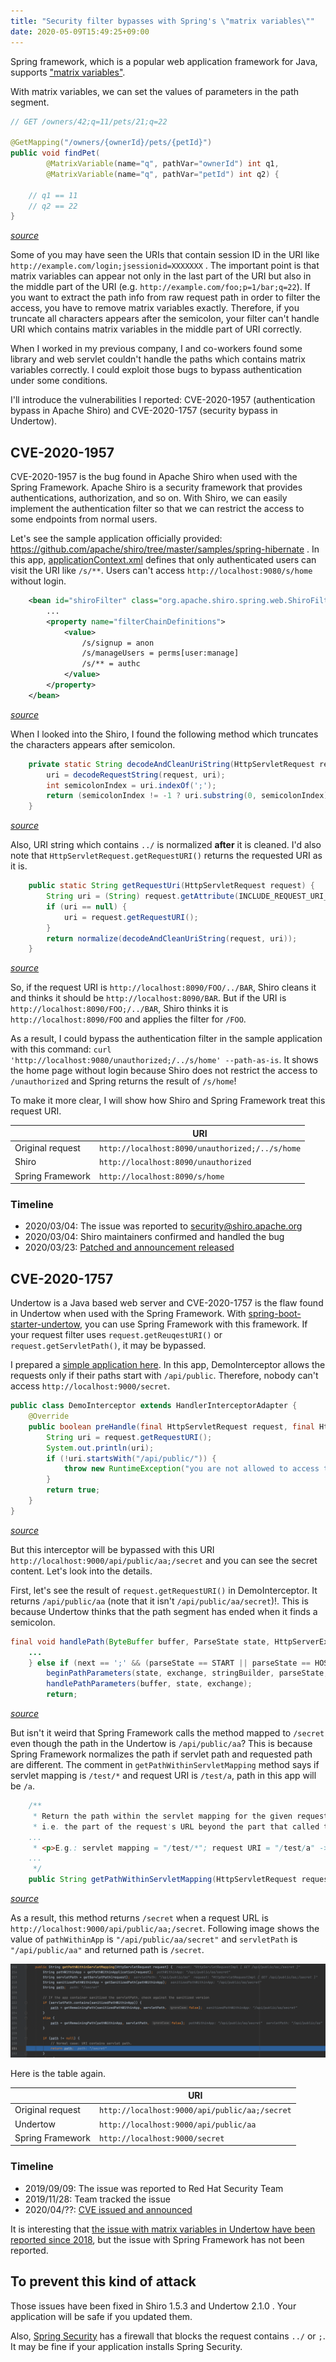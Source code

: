 ```yaml
---
title: "Security filter bypasses with Spring's \"matrix variables\""
date: 2020-05-09T15:49:25+09:00
---
```


Spring framework, which is a popular web application framework for Java, supports ["matrix variables"](https://docs.spring.io/spring/docs/current/spring-framework-reference/web.html#mvc-ann-matrix-variables).

With matrix variables, we can set the values of parameters in the path segment.

```java
// GET /owners/42;q=11/pets/21;q=22

@GetMapping("/owners/{ownerId}/pets/{petId}")
public void findPet(
        @MatrixVariable(name="q", pathVar="ownerId") int q1,
        @MatrixVariable(name="q", pathVar="petId") int q2) {

    // q1 == 11
    // q2 == 22
}
```
*[source](https://docs.spring.io/spring/docs/current/spring-framework-reference/web.html#mvc-ann-matrix-variables)*

Some of you may have seen the URIs that contain session ID in the URI like `http://example.com/login;jsessionid=XXXXXXX` .
The important point is that matrix variables can appear not only in the last part of the URI but also in the middle part of the URI (e.g. `http://example.com/foo;p=1/bar;q=22`).
If you want to extract the path info from raw request path in order to filter the access, you have to remove matrix variables exactly.
Therefore, if you truncate all characters appears after the semicolon, your filter can't handle URI which contains matrix variables in the middle part of URI correctly.

When I worked in my previous company, I and co-workers found some library and web servlet couldn't handle the paths which contains matrix variables correctly.
I could exploit those bugs to bypass authentication under some conditions.

I'll introduce the vulnerabilities I reported: CVE-2020-1957 (authentication bypass in Apache Shiro) and CVE-2020-1757 (security bypass in Undertow).

## CVE-2020-1957

CVE-2020-1957 is the bug found in Apache Shiro when used with the Spring Framework.
Apache Shiro is a security framework that provides authentications, authorization, and so on.
With Shiro, we can easily implement the authentication filter so that we can restrict the access to some endpoints from normal users.

Let's see the sample application officially provided: <https://github.com/apache/shiro/tree/master/samples/spring-hibernate> .
In this app, [applicationContext.xml](https://github.com/apache/shiro/blob/2e297858be85ffe95b9d2066dd6287643b32b492/samples/spring-hibernate/src/main/webapp/WEB-INF/applicationContext.xml) defines that only authenticated users can visit the URI like `/s/**`. Users can't access `http://localhost:9080/s/home` without login.
```xml
    <bean id="shiroFilter" class="org.apache.shiro.spring.web.ShiroFilterFactoryBean">
        ...
        <property name="filterChainDefinitions">
            <value>
                /s/signup = anon
                /s/manageUsers = perms[user:manage]
                /s/** = authc
            </value>
        </property>
    </bean>
```
*[source](https://github.com/apache/shiro/blob/2e297858be85ffe95b9d2066dd6287643b32b492/samples/spring-hibernate/src/main/webapp/WEB-INF/applicationContext.xml#L123)*

When I looked into the Shiro, I found the following method which truncates the characters appears after semicolon.

```java
    private static String decodeAndCleanUriString(HttpServletRequest request, String uri) {
        uri = decodeRequestString(request, uri);
        int semicolonIndex = uri.indexOf(';');
        return (semicolonIndex != -1 ? uri.substring(0, semicolonIndex) : uri);
    }
```
*[source](https://github.com/apache/shiro/blob/fa1686d0a9fc5914e8dfc6eb92d82c6e4f12be41/web/src/main/java/org/apache/shiro/web/util/WebUtils.java#L234)*

Also, URI string which contains `../` is normalized **after** it is cleaned. I'd also note that `HttpServletRequest.getRequestURI()` returns the requested URI as it is.
```java
    public static String getRequestUri(HttpServletRequest request) {
        String uri = (String) request.getAttribute(INCLUDE_REQUEST_URI_ATTRIBUTE);
        if (uri == null) {
            uri = request.getRequestURI();
        }
        return normalize(decodeAndCleanUriString(request, uri));
    }
```
*[source](https://github.com/apache/shiro/blob/fa1686d0a9fc5914e8dfc6eb92d82c6e4f12be41/web/src/main/java/org/apache/shiro/web/util/WebUtils.java#L141)*

So, if the request URI is `http://localhost:8090/FOO/../BAR`, Shiro cleans it and thinks it should be `http://localhost:8090/BAR`. But if the URI is `http://localhost:8090/FOO;/../BAR`, Shiro thinks it is `http://localhost:8090/FOO` and applies the filter for `/FOO`.

As a result, I could bypass the authentication filter in the sample application with this command: `curl 'http://localhost:9080/unauthorized;/../s/home' --path-as-is`. It shows the home page without login because Shiro does not restrict the access to `/unauthorized` and Spring returns the result of `/s/home`!

To make it more clear, I will show how Shiro and Spring Framework treat this request URI.

||URI|
| ------------- | ------------- |
|Original request|`http://localhost:8090/unauthorized;/../s/home`|
|Shiro|`http://localhost:8090/unauthorized`|
|Spring Framework|`http://localhost:8090/s/home`|

### Timeline

- 2020/03/04: The issue was reported to security@shiro.apache.org
- 2020/03/04: Shiro maintainers confirmed and handled the bug
- 2020/03/23: [Patched and announcement released](https://cve.mitre.org/cgi-bin/cvename.cgi?name=CVE-2020-1957)

## CVE-2020-1757

Undertow is a Java based web server and CVE-2020-1757 is the flaw found in Undertow when used with the Spring Framework.
With [spring-boot-starter-undertow](https://mvnrepository.com/artifact/org.springframework.boot/spring-boot-starter-undertow), you can use Spring Framework with this framework.
If your request filter uses `request.getReuqestURI()` or `request.getServletPath()`, it may be bypassed.

I prepared a [simple application here](https://github.com/tyage/spring-undertow-sample-app).
In this app, DemoInterceptor allows the requests only if their paths start with `/api/public`.
Therefore, nobody can't access `http://localhost:9000/secret`.

```java
public class DemoInterceptor extends HandlerInterceptorAdapter {
    @Override
    public boolean preHandle(final HttpServletRequest request, final HttpServletResponse response, final Object handler) {
        String uri = request.getRequestURI();
        System.out.println(uri);
        if (!uri.startsWith("/api/public/")) {
            throw new RuntimeException("you are not allowed to access this page!");
        }
        return true;
    }
}
```
*[source](https://github.com/tyage/spring-undertow-sample-app/blob/f95747cbdd6b1ab9cd87e8449e1f373c668e33d5/src/main/java/com/example/demo/DemoInterceptor.java)*

But this interceptor will be bypassed with this URI `http://localhost:9000/api/public/aa;/secret` and you can see the secret content.
Let's look into the details.

First, let's see the result of `request.getRequestURI()` in DemoInterceptor.
It returns `/api/public/aa` (note that it isn't `/api/public/aa/secret`)!.
This is because Undertow thinks that the path segment has ended when it finds a semicolon.

```java
final void handlePath(ByteBuffer buffer, ParseState state, HttpServerExchange exchange) throws BadRequestException {
    ...
    } else if (next == ';' && (parseState == START || parseState == HOST_DONE || parseState == IN_PATH)) {
        beginPathParameters(state, exchange, stringBuilder, parseState, canonicalPathStart, urlDecodeRequired);
        handlePathParameters(buffer, state, exchange);
        return;
```
*[source](https://github.com/undertow-io/undertow/blob/ff4c9cf37872cb96070ba6a2fcbbaa6df291e390/core/src/main/java/io/undertow/server/protocol/http/HttpRequestParser.java#L412)*

But isn't it weird that Spring Framework calls the method mapped to `/secret` even though the path in the Undertow is `/api/public/aa`?
This is because Spring Framework normalizes the path if servlet path and requested path are different.
The comment in `getPathWithinServletMapping` method says if servlet mapping is `/test/*` and request URI is `/test/a`, path in this app will be `/a`.

```java
	/**
	 * Return the path within the servlet mapping for the given request,
	 * i.e. the part of the request's URL beyond the part that called the servlet,
    ...
	 * <p>E.g.: servlet mapping = "/test/*"; request URI = "/test/a" -> "/a".
    ...
	 */
	public String getPathWithinServletMapping(HttpServletRequest request) {
```
*[source](https://github.com/spring-projects/spring-framework/blob/4a5063f4c0300d183c8be976dd0c58ce5138032f/spring-web/src/main/java/org/springframework/web/util/UrlPathHelper.java#L207)*

As a result, this method returns `/secret` when a request URL is `http://localhost:9000/api/public/aa;/secret`. 
Following image shows the value of `pathWithinApp` is `"/api/public/aa/secret"` and `servletPath` is `"/api/public/aa"` and returned path is `/secret`.

![](spring-path-normalize.png)

Here is the table again.

||URI|
| ------------- | ------------- |
|Original request|`http://localhost:9000/api/public/aa;/secret`|
|Undertow|`http://localhost:9000/api/public/aa`|
|Spring Framework|`http://localhost:9000/secret`|

### Timeline

- 2019/09/09: The issue was reported to Red Hat Security Team
- 2019/11/28: Team tracked the issue
- 2020/04/??: [CVE issued and announced](https://cve.mitre.org/cgi-bin/cvename.cgi?name=CVE-2020-1757)

It is interesting that [the issue with matrix variables in Undertow have been reported since 2018](https://issues.redhat.com/browse/UNDERTOW-1464), but the issue with Spring Framework has not been reported.

## To prevent this kind of attack

Those issues have been fixed in Shiro 1.5.3 and Undertow 2.1.0 . Your application will be safe if you updated them.

Also, [Spring Security](https://spring.io/projects/spring-security) has a firewall that blocks the request contains `../` or `;`.
It may be fine if your application installs Spring Security.